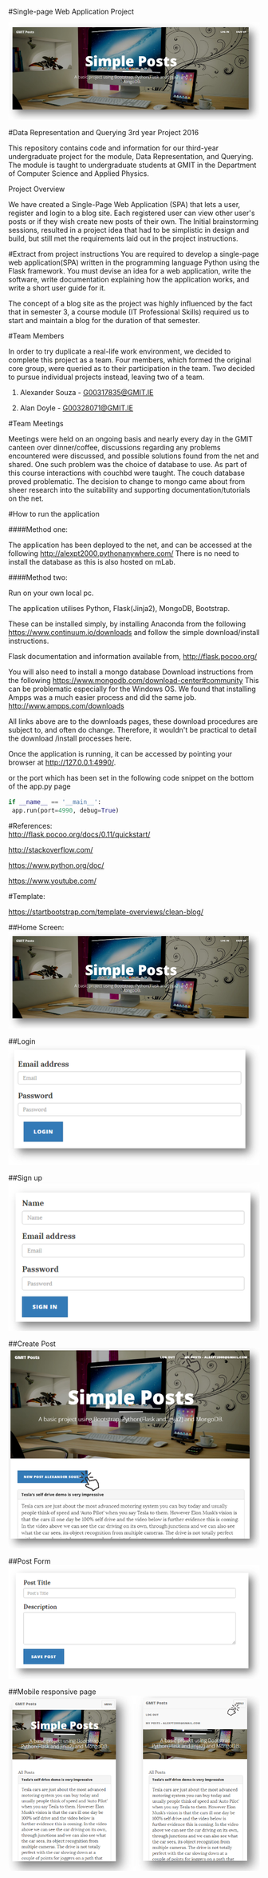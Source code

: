 #Single-page Web Application Project

![Home Screen](screenShots/Screenshot_1.png)

#Data Representation and Querying 3rd year Project 2016

This repository contains code and information for our third-year undergraduate project for the module, Data Representation, and Querying.
The module is taught to undergraduate students at GMIT in the Department of Computer Science and Applied Physics.

Project Overview

We have created a Single-Page Web Application (SPA) that lets a user, register and login to a blog site. Each registered user can view other user's posts
or if they wish create new posts of their own. The Initial brainstorming sessions, resulted in a project idea that had to be simplistic in design and build, but still met the 
requirements laid out in the project instructions.


#Extract from project instructions
You are required to develop a single-page web application(SPA) written in the programming language Python using the Flask framework.
You must devise an idea for a web application, write the software, write documentation explaining how the application works, and write a short user guide for it.



 The concept of a blog site as the project was highly influenced by the fact that in semester 3, a course module (IT Professional Skills) 
required us to start and maintain a blog for the duration of that semester.    
 

#Team Members

In order to try duplicate a real-life work environment, we decided to complete this project as a team.
Four members, which formed the original core group, were queried as to their participation in the team.
Two decided to pursue individual projects instead, leaving two of a team.

1. Alexander Souza - G00317835@GMIT.IE

2. Alan Doyle - G00328071@GMIT.IE


#Team Meetings

Meetings were held on an ongoing basis and nearly every day in the GMIT canteen over dinner/coffee, discussions regarding
any problems encountered were discussed, and possible solutions found from the net and shared.
One such problem was the choice of database to use.  As part of this course interactions with couchbd were taught. The couch database proved problematic.
The decision to change to mongo came about from sheer research into the suitability and supporting 
documentation/tutorials on the net.
 
#How to run the application 

####Method one:

The application has been deployed to the net, and can be accessed at the following  http://alexpt2000.pythonanywhere.com/
There is no need to install the database as this is also hosted on mLab.


####Method two:

Run on your own local pc.

The application utilises Python, Flask(Jinja2), MongoDB, Bootstrap.


These can be installed simply, by installing Anaconda from the following  https://www.continuum.io/downloads
and follow the simple download/install instructions.

Flask documentation and information available from, http://flask.pocoo.org/

  

You will also need to install a mongo database Download instructions from the following  https://www.mongodb.com/download-center#community
This can be problematic especially for the Windows OS.
We found that installing Ampps was a much easier process and did the same job. http://www.ampps.com/downloads

All links above are to the downloads pages, these download procedures are subject to, and  often do change. Therefore, it wouldn't be practical to detail
the download /install processes here. 


Once the application is running, it can be accessed by pointing your browser at http://127.0.0.1:4990/.

or the port which has been set in the following code snippet on the bottom of the app.py page

```python
if __name__ == '__main__':
 app.run(port=4990, debug=True)
```

#References:  
http://flask.pocoo.org/docs/0.11/quickstart/

http://stackoverflow.com/

https://www.python.org/doc/

https://www.youtube.com/


#Template:

https://startbootstrap.com/template-overviews/clean-blog/


##Home Screen:
![Home Screen](screenshots/Screenshot_1.png)

##Login
![Login](screenshots/Screenshot_2.png)

##Sign up
![Sign up](screenshots/Screenshot_3.png)

##Create Post
![Create Post](screenshots/Screenshot_4.png)

##Post Form
![Post form](screenshots/Screenshot_5.png)

##Mobile responsive page
![Responsive page](screenshots/Screenshot_6.png)





















